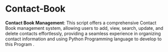 # Contact-Book
**Contact Book Management**: This script offers a comprehensive Contact Book management system, allowing users to add, view, search, update, and delete contacts effortlessly, providing a seamless experience in organizing contact information and using Python Programming language to develop to this Program .
